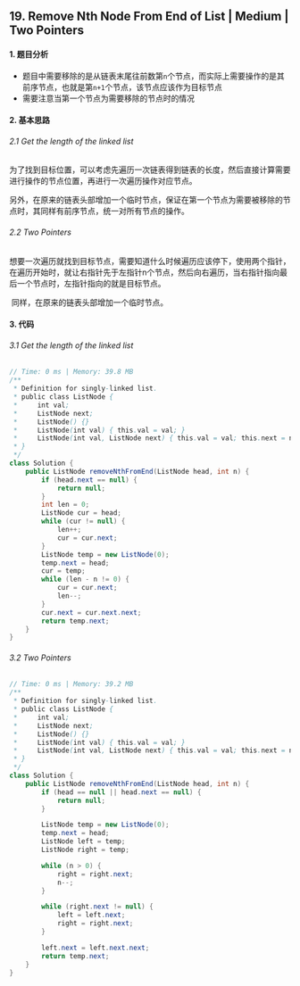 ## 19. Remove Nth Node From End of List | Medium | Two Pointers
#### 1. 题目分析

* 题目中需要移除的是从链表末尾往前数第`n`个节点，而实际上需要操作的是其前序节点，也就是第`n+1`个节点，该节点应该作为目标节点
* 需要注意当第一个节点为需要移除的节点时的情况

#### 2. 基本思路

###### 2.1 Get the length of the linked list
​	为了找到目标位置，可以考虑先遍历一次链表得到链表的长度，然后直接计算需要进行操作的节点位置，再进行一次遍历操作对应节点。

​	另外，在原来的链表头部增加一个临时节点，保证在第一个节点为需要被移除的节点时，其同样有前序节点，统一对所有节点的操作。

###### 2.2 Two Pointers

​	想要一次遍历就找到目标节点，需要知道什么时候遍历应该停下，使用两个指针，在遍历开始时，就让右指针先于左指针n个节点，然后向右遍历，当右指针指向最后一个节点时，左指针指向的就是目标节点。

​	同样，在原来的链表头部增加一个临时节点。

#### 3. 代码

###### 3.1 Get the length of the linked list

```java
// Time: 0 ms | Memory: 39.8 MB
/**
 * Definition for singly-linked list.
 * public class ListNode {
 *     int val;
 *     ListNode next;
 *     ListNode() {}
 *     ListNode(int val) { this.val = val; }
 *     ListNode(int val, ListNode next) { this.val = val; this.next = next; }
 * }
 */
class Solution {
    public ListNode removeNthFromEnd(ListNode head, int n) {
        if (head.next == null) {
            return null;
        }
        int len = 0;
        ListNode cur = head;
        while (cur != null) {
            len++;
            cur = cur.next;
        }
        ListNode temp = new ListNode(0);
        temp.next = head;
        cur = temp;
        while (len - n != 0) {
            cur = cur.next;
            len--;
        }
        cur.next = cur.next.next;
        return temp.next;
    }
}
```

###### 3.2 Two Pointers

```java
// Time: 0 ms | Memory: 39.2 MB
/**
 * Definition for singly-linked list.
 * public class ListNode {
 *     int val;
 *     ListNode next;
 *     ListNode() {}
 *     ListNode(int val) { this.val = val; }
 *     ListNode(int val, ListNode next) { this.val = val; this.next = next; }
 * }
 */
class Solution {
    public ListNode removeNthFromEnd(ListNode head, int n) {
        if (head == null || head.next == null) {
            return null;
        }

        ListNode temp = new ListNode(0);
        temp.next = head;
        ListNode left = temp;
        ListNode right = temp;

        while (n > 0) {
            right = right.next;
            n--;
        }

        while (right.next != null) {
            left = left.next;
            right = right.next;
        }

        left.next = left.next.next;
        return temp.next;
    }
}
```

